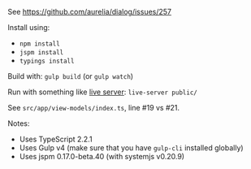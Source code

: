See https://github.com/aurelia/dialog/issues/257

Install using:

* `npm install`
* `jspm install`
* `typings install`

Build with: `gulp build` (or `gulp watch`)

Run with something like [live server](https://www.npmjs.com/package/live-server): `live-server public/`

See `src/app/view-models/index.ts`, line #19 vs #21.

Notes:

* Uses TypeScript 2.2.1
* Uses Gulp v4 (make sure that you have `gulp-cli` installed globally)
* Uses jspm 0.17.0-beta.40 (with systemjs v0.20.9)
